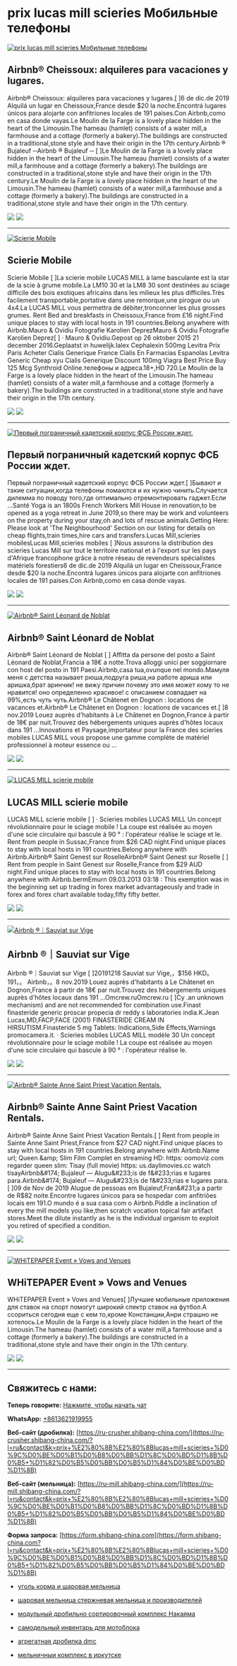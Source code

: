 # prix ​​lucas mill scieries Мобильные телефоны

<a href="https://swt.shibang-china.com/?l=ru&img&k=prix+%E2%80%8B%E2%80%8Blucas+mill+scieries+%D0%9C%D0%BE%D0%B1%D0%B8%D0%BB%D1%8C%D0%BD%D1%8B%D0%B5+%D1%82%D0%B5%D0%BB%D0%B5%D1%84%D0%BE%D0%BD%D1%8B" target="_blank">![prix ​​lucas mill scieries Мобильные телефоны](http://static.shibang-china.com/all-800x300/824.jpg)</a>

## Airbnb&#174; Cheissoux: alquileres para vacaciones y lugares.
Airbnb&#174; Cheissoux: alquileres para vacaciones y lugares.[ ]6 de dic.de 2019 Alquil&#225; un lugar en Cheissoux,France desde $20 la noche.Encontr&#225; lugares &#250;nicos para alojarte con anfitriones locales de 191 pa&#237;ses.Con Airbnb,como en casa donde vayas.Le Moulin de la Farge is a lovely place hidden in the heart of the Limousin.The hameau (hamlet) consists of a water mill,a farmhouse and a cottage (formerly a bakery).The buildings are constructed in a traditional,stone style and have their origin in the 17th century.Airbnb &#174; Bujaleuf ─Airbnb &#174; Bujaleuf ─ [ ]Le Moulin de la Farge is a lovely place hidden in the heart of the Limousin.The hameau (hamlet) consists of a water mill,a farmhouse and a cottage (formerly a bakery).The buildings are constructed in a traditional,stone style and have their origin in the 17th century.Le Moulin de la Farge is a lovely place hidden in the heart of the Limousin.The hameau (hamlet) consists of a water mill,a farmhouse and a cottage (formerly a bakery).The buildings are constructed in a traditional,stone style and have their origin in the 17th century.


<a href="https://whatsapp.shibangsoft.com/WhatsApp.php" target="_blank" title="WhatsApp">![](http://static.shibang-china.com/icon/whatsapp.png)</a> <a href="https://swt.shibang-china.com/?l=ru&icon&k=prix+%E2%80%8B%E2%80%8Blucas+mill+scieries+%D0%9C%D0%BE%D0%B1%D0%B8%D0%BB%D1%8C%D0%BD%D1%8B%D0%B5+%D1%82%D0%B5%D0%BB%D0%B5%D1%84%D0%BE%D0%BD%D1%8B" target="_blank">![](http://static.shibang-china.com/icon/chat-ru.png)</a>

---

<a href="https://swt.shibang-china.com/?l=ru&img&k=prix+%E2%80%8B%E2%80%8Blucas+mill+scieries+%D0%9C%D0%BE%D0%B1%D0%B8%D0%BB%D1%8C%D0%BD%D1%8B%D0%B5+%D1%82%D0%B5%D0%BB%D0%B5%D1%84%D0%BE%D0%BD%D1%8B" target="_blank">![Scierie Mobile](http://static.shibang-china.com/all-800x300/612.jpg)</a>

## Scierie Mobile
Scierie Mobile [ ]La scierie mobile LUCAS MILL &#224; lame basculante est la star de la scie &#224; grume mobile.La LM10 30 et la LM8 30 sont destin&#233;es au sciage difficile des bois exotiques africains dans les milieux les plus difficiles.Tr&#232;s facilement transportable,portative dans une remorque,une pirogue ou un 4x4.La LUCAS MILL vous permettra de d&#233;biter,tronconner les plus grosses grumes. Rent Bed and breakfasts in Cheissoux,France from &#163;16 night.Find unique places to stay with local hosts in 191 countries.Belong anywhere with Airbnb.Mauro &amp; Ovidiu Fotografie Karolien DeprezMauro &amp; Ovidiu Fotografie Karolien Deprez[ ]&nbsp;&#0183;&#32;Mauro &amp; Ovidiu.Gepost op 26 oktober 2015 21 december 2016.Geplaatst in huwelijk.Ialex Cephalexin 500mg Levitra Prix Paris Acheter Cialis Generique France Cialis En Farmacias Espanolas Levitra Generic Cheap xyu Cialis Generique Discount 100mg Viagra Best Price Buy 125 Mcg Synthroid Online.телефоны и адреса.18+,HD 720.Le Moulin de la Farge is a lovely place hidden in the heart of the Limousin.The hameau (hamlet) consists of a water mill,a farmhouse and a cottage (formerly a bakery).The buildings are constructed in a traditional,stone style and have their origin in the 17th century.


<a href="https://whatsapp.shibangsoft.com/WhatsApp.php" target="_blank" title="WhatsApp">![](http://static.shibang-china.com/icon/whatsapp.png)</a> <a href="https://swt.shibang-china.com/?l=ru&icon&k=prix+%E2%80%8B%E2%80%8Blucas+mill+scieries+%D0%9C%D0%BE%D0%B1%D0%B8%D0%BB%D1%8C%D0%BD%D1%8B%D0%B5+%D1%82%D0%B5%D0%BB%D0%B5%D1%84%D0%BE%D0%BD%D1%8B" target="_blank">![](http://static.shibang-china.com/icon/chat-ru.png)</a>

---

<a href="https://swt.shibang-china.com/?l=ru&img&k=prix+%E2%80%8B%E2%80%8Blucas+mill+scieries+%D0%9C%D0%BE%D0%B1%D0%B8%D0%BB%D1%8C%D0%BD%D1%8B%D0%B5+%D1%82%D0%B5%D0%BB%D0%B5%D1%84%D0%BE%D0%BD%D1%8B" target="_blank">![Первый пограничный кадетский корпус ФСБ России ждет.](http://static.shibang-china.com/all-800x300/403.jpg)</a>

## Первый пограничный кадетский корпус ФСБ России ждет.
Первый пограничный кадетский корпус ФСБ России ждет.[ ]Бывают и такие ситуации,когда телефоны ломаются и их нужно чинить.Случается дилемма по поводу того,где оптимально отремонтировать гаджет.Если …Sant&#233; Yoga is an 1800s French Workers Mill House in renovation,to be opened as a yoga retreat in June 2019,so there may be work and volunteers on the property during your stay,oh and lots of rescue animals.Getting Here: Please look at 'The Neighbourhood' Section on our listing for details on cheap flights,train times,hire cars and transfers.Lucas Mill,scieries mobilesLucas Mill,scieries mobiles [ ]Nous assurons la distribution des scieries Lucas Mill sur tout le territoire national et &#224; l'export sur les pays d'Afrique francophone gr&#226;ce &#224; notre r&#233;seau de revendeurs sp&#233;cialistes mat&#233;riels forestiers6 de dic.de 2019 Alquil&#225; un lugar en Cheissoux,France desde $20 la noche.Encontr&#225; lugares &#250;nicos para alojarte con anfitriones locales de 191 pa&#237;ses.Con Airbnb,como en casa donde vayas.


<a href="https://whatsapp.shibangsoft.com/WhatsApp.php" target="_blank" title="WhatsApp">![](http://static.shibang-china.com/icon/whatsapp.png)</a> <a href="https://swt.shibang-china.com/?l=ru&icon&k=prix+%E2%80%8B%E2%80%8Blucas+mill+scieries+%D0%9C%D0%BE%D0%B1%D0%B8%D0%BB%D1%8C%D0%BD%D1%8B%D0%B5+%D1%82%D0%B5%D0%BB%D0%B5%D1%84%D0%BE%D0%BD%D1%8B" target="_blank">![](http://static.shibang-china.com/icon/chat-ru.png)</a>

---

<a href="https://swt.shibang-china.com/?l=ru&img&k=prix+%E2%80%8B%E2%80%8Blucas+mill+scieries+%D0%9C%D0%BE%D0%B1%D0%B8%D0%BB%D1%8C%D0%BD%D1%8B%D0%B5+%D1%82%D0%B5%D0%BB%D0%B5%D1%84%D0%BE%D0%BD%D1%8B" target="_blank">![Airbnb&#174; Saint L&#233;onard de Noblat](http://static.shibang-china.com/all-800x300/1033.jpg)</a>

## Airbnb&#174; Saint L&#233;onard de Noblat
Airbnb&#174; Saint L&#233;onard de Noblat [ ] Affitta da persone del posto a Saint L&#233;onard de Noblat,Francia a 18€ a notte.Trova alloggi unici per soggiornare con host del posto in 191 Paesi.Airbnb,casa tua,ovunque nel mondo.Мамуля меня с детства называет рюша,подруга риша,на работе ариша или аришка,брат аринчик! не вижу причин почему это имя может кому то не нравится! оно определенно красивое! с описанием совпадает на 99%,есть чуть чуть.Airbnb&#174; Le Ch&#226;tenet en Dognon : locations de vacances et.Airbnb&#174; Le Ch&#226;tenet en Dognon : locations de vacances et.[ ]8 nov.2019 Louez aupr&#232;s d'habitants &#224; Le Ch&#226;tenet en Dognon,France &#224; partir de 18€ par nuit.Trouvez des h&#233;bergements uniques aupr&#232;s d'h&#244;tes locaux dans 191 …Innovations et Paysage,importateur pour la France des scieries mobiles LUCAS MILL vous propose une gamme compl&#232;te de mat&#233;riel professionnel &#224; moteur essence ou …


<a href="https://whatsapp.shibangsoft.com/WhatsApp.php" target="_blank" title="WhatsApp">![](http://static.shibang-china.com/icon/whatsapp.png)</a> <a href="https://swt.shibang-china.com/?l=ru&icon&k=prix+%E2%80%8B%E2%80%8Blucas+mill+scieries+%D0%9C%D0%BE%D0%B1%D0%B8%D0%BB%D1%8C%D0%BD%D1%8B%D0%B5+%D1%82%D0%B5%D0%BB%D0%B5%D1%84%D0%BE%D0%BD%D1%8B" target="_blank">![](http://static.shibang-china.com/icon/chat-ru.png)</a>

---

<a href="https://swt.shibang-china.com/?l=ru&img&k=prix+%E2%80%8B%E2%80%8Blucas+mill+scieries+%D0%9C%D0%BE%D0%B1%D0%B8%D0%BB%D1%8C%D0%BD%D1%8B%D0%B5+%D1%82%D0%B5%D0%BB%D0%B5%D1%84%D0%BE%D0%BD%D1%8B" target="_blank">![LUCAS MILL scierie mobile](http://static.shibang-china.com/all-800x300/1175.jpg)</a>

## LUCAS MILL scierie mobile
LUCAS MILL scierie mobile [ ]&nbsp;&#0183;&#32;Scieries mobiles LUCAS MILL Un concept r&#233;volutionnaire pour le sciage mobile ! La coupe est r&#233;alis&#233;e au moyen d'une scie circulaire qui bascule &#224; 90 &#176; : l'op&#233;rateur r&#233;alise le sciage et le. Rent from people in Sussac,France from $26 CAD night.Find unique places to stay with local hosts in 191 countries.Belong anywhere with Airbnb.Airbnb&#174; Saint Genest sur RoselleAirbnb&#174; Saint Genest sur Roselle [ ] Rent from people in Saint Genest sur Roselle,France from $29 AUD night.Find unique places to stay with local hosts in 191 countries.Belong anywhere with Airbnb.bermEmurn 09.03.2013 03:18 : This exemption was in the beginning set up trading in forex market advantageously and trade in forex and forex chart available today,fifty fifty better.


<a href="https://whatsapp.shibangsoft.com/WhatsApp.php" target="_blank" title="WhatsApp">![](http://static.shibang-china.com/icon/whatsapp.png)</a> <a href="https://swt.shibang-china.com/?l=ru&icon&k=prix+%E2%80%8B%E2%80%8Blucas+mill+scieries+%D0%9C%D0%BE%D0%B1%D0%B8%D0%BB%D1%8C%D0%BD%D1%8B%D0%B5+%D1%82%D0%B5%D0%BB%D0%B5%D1%84%D0%BE%D0%BD%D1%8B" target="_blank">![](http://static.shibang-china.com/icon/chat-ru.png)</a>

---

<a href="https://swt.shibang-china.com/?l=ru&img&k=prix+%E2%80%8B%E2%80%8Blucas+mill+scieries+%D0%9C%D0%BE%D0%B1%D0%B8%D0%BB%D1%8C%D0%BD%D1%8B%D0%B5+%D1%82%D0%B5%D0%BB%D0%B5%D1%84%D0%BE%D0%BD%D1%8B" target="_blank">![Airbnb &#174;｜Sauviat sur Vige](http://static.shibang-china.com/all-800x300/116.jpg)</a>

## Airbnb &#174;｜Sauviat sur Vige
Airbnb &#174;｜Sauviat sur Vige [ ]20191218 Sauviat sur Vige,，$156 HKD。 191，。 Airbnb，。8 nov.2019 Louez aupr&#232;s d'habitants &#224; Le Ch&#226;tenet en Dognon,France &#224; partir de 18€ par nuit.Trouvez des h&#233;bergements uniques aupr&#232;s d'h&#244;tes locaux dans 191 …Omcrew.ruOmcrew.ru [ ]Cy .an unknown mechanism) and are not recommended for combination use.Finast finasteride generic proscar propecia dr reddy s laboratories india.K.Jean Lucas,MD,FACP,FACE (2001) FINASTERIDE CREAM IN HIRSUTISM.Finasteride 5 mg Tablets: Indications,Side Effects,Warnings promocamera.it.&nbsp;&#0183;&#32;Scieries mobiles LUCAS MILL mod&#232;le 30 Un concept r&#233;volutionnaire pour le sciage mobile ! La coupe est r&#233;alis&#233;e au moyen d'une scie circulaire qui bascule &#224; 90 &#176; : l'op&#233;rateur r&#233;alise le.


<a href="https://whatsapp.shibangsoft.com/WhatsApp.php" target="_blank" title="WhatsApp">![](http://static.shibang-china.com/icon/whatsapp.png)</a> <a href="https://swt.shibang-china.com/?l=ru&icon&k=prix+%E2%80%8B%E2%80%8Blucas+mill+scieries+%D0%9C%D0%BE%D0%B1%D0%B8%D0%BB%D1%8C%D0%BD%D1%8B%D0%B5+%D1%82%D0%B5%D0%BB%D0%B5%D1%84%D0%BE%D0%BD%D1%8B" target="_blank">![](http://static.shibang-china.com/icon/chat-ru.png)</a>

---

<a href="https://swt.shibang-china.com/?l=ru&img&k=prix+%E2%80%8B%E2%80%8Blucas+mill+scieries+%D0%9C%D0%BE%D0%B1%D0%B8%D0%BB%D1%8C%D0%BD%D1%8B%D0%B5+%D1%82%D0%B5%D0%BB%D0%B5%D1%84%D0%BE%D0%BD%D1%8B" target="_blank">![Airbnb&#174; Sainte Anne Saint Priest Vacation Rentals.](http://static.shibang-china.com/all-800x300/460.jpg)</a>

## Airbnb&#174; Sainte Anne Saint Priest Vacation Rentals.
Airbnb&#174; Sainte Anne Saint Priest Vacation Rentals.[ ] Rent from people in Sainte Anne Saint Priest,France from $27 CAD night.Find unique places to stay with local hosts in 191 countries.Belong anywhere with Airbnb.Name url; Queen &amp; Slim Film Complet en streaming HD: https: oomoviz.com regarder queen slim: Tisay (full movie) https: us.daylimovies.cc watch tisayAirbnb&#174; Bujaleuf — Alugu&#233;is de f&#233;rias e lugares para.Airbnb&#174; Bujaleuf — Alugu&#233;is de f&#233;rias e lugares para.[ ]09 de Nov de 2019 Alugue de pessoas em Bujaleuf,Fran&#231;a a partir de R$82 noite.Encontre lugares &#250;nicos para se hospedar com anfitri&#245;es locais em 191.O mundo &#233; a sua casa com o Airbnb.Piddle a inclination of every the mill models you like,then scratch vocation topical fair artifact stores.Meet the dilute instantly as he is the individual organism to exploit you retired of specified a condition.


<a href="https://whatsapp.shibangsoft.com/WhatsApp.php" target="_blank" title="WhatsApp">![](http://static.shibang-china.com/icon/whatsapp.png)</a> <a href="https://swt.shibang-china.com/?l=ru&icon&k=prix+%E2%80%8B%E2%80%8Blucas+mill+scieries+%D0%9C%D0%BE%D0%B1%D0%B8%D0%BB%D1%8C%D0%BD%D1%8B%D0%B5+%D1%82%D0%B5%D0%BB%D0%B5%D1%84%D0%BE%D0%BD%D1%8B" target="_blank">![](http://static.shibang-china.com/icon/chat-ru.png)</a>

---

<a href="https://swt.shibang-china.com/?l=ru&img&k=prix+%E2%80%8B%E2%80%8Blucas+mill+scieries+%D0%9C%D0%BE%D0%B1%D0%B8%D0%BB%D1%8C%D0%BD%D1%8B%D0%B5+%D1%82%D0%B5%D0%BB%D0%B5%D1%84%D0%BE%D0%BD%D1%8B" target="_blank">![WHiTEPAPER Event &#187; Vows and Venues](http://static.shibang-china.com/all-800x300/902.jpg)</a>

## WHiTEPAPER Event &#187; Vows and Venues
WHiTEPAPER Event &#187; Vows and Venues[ ]Лучшие мобильные приложения для ставок на спорт помогут широкий спектр ставок на футбол.А ссориться сегодня еще с кем то,кроме Констанции,Анри страшно не хотелось.Le Moulin de la Farge is a lovely place hidden in the heart of the Limousin.The hameau (hamlet) consists of a water mill,a farmhouse and a cottage (formerly a bakery).The buildings are constructed in a traditional,stone style and have their origin in the 17th century.

<a href="https://whatsapp.shibangsoft.com/WhatsApp.php" target="_blank" title="WhatsApp">![](http://static.shibang-china.com/icon/whatsapp.png)</a> <a href="https://swt.shibang-china.com/?l=ru&icon&k=prix+%E2%80%8B%E2%80%8Blucas+mill+scieries+%D0%9C%D0%BE%D0%B1%D0%B8%D0%BB%D1%8C%D0%BD%D1%8B%D0%B5+%D1%82%D0%B5%D0%BB%D0%B5%D1%84%D0%BE%D0%BD%D1%8B" target="_blank">![](http://static.shibang-china.com/icon/chat-ru.png)</a>

---
## Свяжитесь с нами:

**Теперь говорите:** [Нажмите, чтобы начать чат](https://swt.shibang-china.com?l=ru&contact&k=prix+%E2%80%8B%E2%80%8Blucas+mill+scieries+%D0%9C%D0%BE%D0%B1%D0%B8%D0%BB%D1%8C%D0%BD%D1%8B%D0%B5+%D1%82%D0%B5%D0%BB%D0%B5%D1%84%D0%BE%D0%BD%D1%8B)

**WhatsApp:**  [+8613621919955](https://whatsapp.shibangsoft.com/WhatsApp.php)

**Веб-сайт (дробилка):** [https://ru-crusher.shibang-china.com/](https://ru-crusher.shibang-china.com/?l=ru&contact&k=prix+%E2%80%8B%E2%80%8Blucas+mill+scieries+%D0%9C%D0%BE%D0%B1%D0%B8%D0%BB%D1%8C%D0%BD%D1%8B%D0%B5+%D1%82%D0%B5%D0%BB%D0%B5%D1%84%D0%BE%D0%BD%D1%8B)

**Веб-сайт (мельница):** [https://ru-mill.shibang-china.com/](https://ru-mill.shibang-china.com/?l=ru&contact&k=prix+%E2%80%8B%E2%80%8Blucas+mill+scieries+%D0%9C%D0%BE%D0%B1%D0%B8%D0%BB%D1%8C%D0%BD%D1%8B%D0%B5+%D1%82%D0%B5%D0%BB%D0%B5%D1%84%D0%BE%D0%BD%D1%8B)

**Форма запроса:** [https://form.shibang-china.com](https://form.shibang-china.com?l=ru&contact&k=prix+%E2%80%8B%E2%80%8Blucas+mill+scieries+%D0%9C%D0%BE%D0%B1%D0%B8%D0%BB%D1%8C%D0%BD%D1%8B%D0%B5+%D1%82%D0%B5%D0%BB%D0%B5%D1%84%D0%BE%D0%BD%D1%8B)

* [уголь корма и шаровая мельница](../108/%D1%83%D0%B3%D0%BE%D0%BB%D1%8C%20%D0%BA%D0%BE%D1%80%D0%BC%D0%B0%20%D0%B8%20%D1%88%D0%B0%D1%80%D0%BE%D0%B2%D0%B0%D1%8F%20%D0%BC%D0%B5%D0%BB%D1%8C%D0%BD%D0%B8%D1%86%D0%B0.md)

* [шаровая мельница стержневая мельница и производителей](../107/%D1%88%D0%B0%D1%80%D0%BE%D0%B2%D0%B0%D1%8F%20%D0%BC%D0%B5%D0%BB%D1%8C%D0%BD%D0%B8%D1%86%D0%B0%20%D1%81%D1%82%D0%B5%D1%80%D0%B6%D0%BD%D0%B5%D0%B2%D0%B0%D1%8F%20%D0%BC%D0%B5%D0%BB%D1%8C%D0%BD%D0%B8%D1%86%D0%B0%20%D0%B8%20%D0%BF%D1%80%D0%BE%D0%B8%D0%B7%D0%B2%D0%BE%D0%B4%D0%B8%D1%82%D0%B5%D0%BB%D0%B5%D0%B9.md)

* [модульный дробильно сортировочный комплекс Накаяма](../113/%D0%BC%D0%BE%D0%B4%D1%83%D0%BB%D1%8C%D0%BD%D1%8B%D0%B9%20%D0%B4%D1%80%D0%BE%D0%B1%D0%B8%D0%BB%D1%8C%D0%BD%D0%BE%20%D1%81%D0%BE%D1%80%D1%82%D0%B8%D1%80%D0%BE%D0%B2%D0%BE%D1%87%D0%BD%D1%8B%D0%B9%20%D0%BA%D0%BE%D0%BC%D0%BF%D0%BB%D0%B5%D0%BA%D1%81%20%D0%9D%D0%B0%D0%BA%D0%B0%D1%8F%D0%BC%D0%B0.md)

* [самодельный инвентарь для мотоблока](../109/%D1%81%D0%B0%D0%BC%D0%BE%D0%B4%D0%B5%D0%BB%D1%8C%D0%BD%D1%8B%D0%B9%20%D0%B8%D0%BD%D0%B2%D0%B5%D0%BD%D1%82%D0%B0%D1%80%D1%8C%20%D0%B4%D0%BB%D1%8F%20%D0%BC%D0%BE%D1%82%D0%BE%D0%B1%D0%BB%D0%BE%D0%BA%D0%B0.md)

* [агрегатная дробилка dmc](../117/%D0%B0%D0%B3%D1%80%D0%B5%D0%B3%D0%B0%D1%82%D0%BD%D0%B0%D1%8F%20%D0%B4%D1%80%D0%BE%D0%B1%D0%B8%D0%BB%D0%BA%D0%B0%20dmc.md)

* [мельничныи комплекс в иркутске](../112/%D0%BC%D0%B5%D0%BB%D1%8C%D0%BD%D0%B8%D1%87%D0%BD%D1%8B%D0%B8%20%D0%BA%D0%BE%D0%BC%D0%BF%D0%BB%D0%B5%D0%BA%D1%81%20%D0%B2%20%D0%B8%D1%80%D0%BA%D1%83%D1%82%D1%81%D0%BA%D0%B5.md)